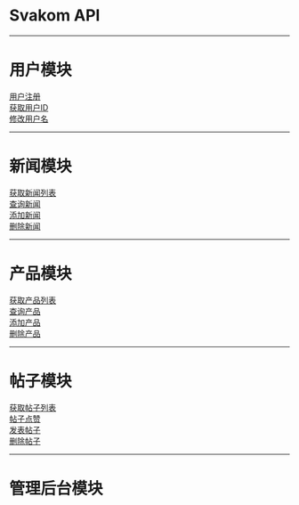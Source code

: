 # Svakom API
---
# 用户模块
[用户注册]()    
[获取用户ID]()    
[修改用户名]()    

---
# 新闻模块
[获取新闻列表](https://github.com/jovan-liu/jovan-liu.github.io/tree/master/news/news-list.md)    
[查询新闻](https://github.com/jovan-liu/jovan-liu.github.io/tree/master/news/news-get.md)    
[添加新闻](https://github.com/jovan-liu/jovan-liu.github.io/tree/master/news/news-save.md)    
[删除新闻](https://github.com/jovan-liu/jovan-liu.github.io/tree/master/news/news-delete.md)    

---
# 产品模块
[获取产品列表](https://github.com/jovan-liu/jovan-liu.github.io/tree/master/item/item-list.md)    
[查询产品](https://github.com/jovan-liu/jovan-liu.github.io/tree/master/item/item-get.md)  
[添加产品](https://github.com/jovan-liu/jovan-liu.github.io/tree/master/item/item-save.md)    
[删除产品](https://github.com/jovan-liu/jovan-liu.github.io/tree/master/item/item-delete.md)  

---
# 帖子模块
[获取帖子列表](https://github.com/jovan-liu/jovan-liu.github.io/tree/master/post/post-list.md)    
[帖子点赞](https://github.com/jovan-liu/jovan-liu.github.io/tree/master/post/post-like.md)    
[发表帖子](https://github.com/jovan-liu/jovan-liu.github.io/tree/master/post/post-save.md)    
[删除帖子](https://github.com/jovan-liu/jovan-liu.github.io/tree/master/post/post-delete.md)  

---
# 管理后台模块
